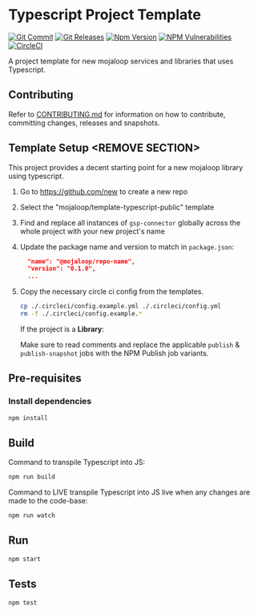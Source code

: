 # Typescript Project Template

<!-- ACTION: REPLACE gsp-connector placeholders in this document -->
[![Git Commit](https://img.shields.io/github/last-commit/mojaloop/gsp-connector.svg?style=flat)](https://github.com/mojaloop/gsp-connector/commits/master)
[![Git Releases](https://img.shields.io/github/release/mojaloop/gsp-connector.svg?style=flat)](https://github.com/mojaloop/gsp-connector/releases)
[![Npm Version](https://img.shields.io/npm/v/@mojaloop/gsp-connector.svg?style=flat)](https://www.npmjs.com/package/@mojaloop/gsp-connector)
[![NPM Vulnerabilities](https://img.shields.io/snyk/vulnerabilities/npm/@mojaloop/gsp-connector.svg?style=flat)](https://www.npmjs.com/package/@mojaloop/gsp-connector)
[![CircleCI](https://circleci.com/gh/mojaloop/gsp-connector.svg?style=svg)](https://circleci.com/gh/mojaloop/gsp-connector)

A project template for new mojaloop services and libraries that uses Typescript.

## Contributing

Refer to [CONTRIBUTING.md](./CONTRIBUTING.md) for information on how to contribute, committing changes, releases and snapshots.

<!-- ACTION: REPLACE THIS SECTION START -->
## Template Setup \<REMOVE SECTION\>

This project provides a decent starting point for a new mojaloop library using typescript.

<!-- NOTE: setup steps for this repo -->
1. Go to <https://github.com/new> to create a new repo
2. Select the "mojaloop/template-typescript-public" template
3. Find and replace all instances of `gsp-connector` globally across the whole project with your new project's name
4. Update the package name and version to match in `package.json`:

    ```json
      "name": "@mojaloop/repo-name",
      "version": "0.1.0",
      ...
    ```

5. Copy the necessary circle ci config from the templates.

    ```bash
    cp ./.circleci/config.example.yml ./.circleci/config.yml
    rm -f ./.circleci/config.example.*
    ```

    If the project is a **Library**:

    Make sure to read comments and replace the applicable `publish` & `publish-snapshot` jobs with the NPM Publish job variants.

<!-- ACTION: REPLACE THIS SECTION END -->

## Pre-requisites

### Install dependencies

```bash
npm install
```

## Build

Command to transpile Typescript into JS:

```bash
npm run build
```

Command to LIVE transpile Typescript into JS live when any changes are made to the code-base:

```bash
npm run watch
```

## Run

```bash
npm start
```

## Tests

```bash
npm test
```
